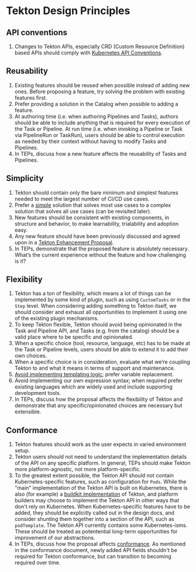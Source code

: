 # Tekton Design Principles

## API conventions
1. Changes to Tekton APIs, especially CRD (Custom Resource Definition) based APIs should comply with
   [Kubernetes API Conventions](https://github.com/kubernetes/community/blob/master/contributors/devel/sig-architecture/api-conventions.md#api-conventions).

## Reusability
1. Existing features should be reused when possible instead of adding new ones. Before proposing a feature, try solving the problem with existing features first.
1. Prefer providing a solution in the Catalog when possible to adding a feature.
1. At authoring time (i.e. when authoring Pipelines and Tasks), authors should be able to include anything that is required for every execution of the Task or Pipeline. At run time (i.e. when invoking a Pipeline or Task via  PipelineRun or TaskRun), users should be able to control execution as needed by their context without having to modify Tasks and Pipelines. 
1. In TEPs, discuss how a new feature affects the reusability of Tasks and Pipelines.

## Simplicity 
1. Tekton should contain only the bare minimum and simplest features needed to meet the largest number of CI/CD use cases.
1. Prefer a [simple](https://www.infoq.com/presentations/Simple-Made-Easy/) solution that solves most use cases to a complex solution that solves all use cases (can be revisited later).
1. New features should be consistent with existing components, in structure and behavior, to make learnability, trialability and adoption easy.
1. Any new feature should have been previously discussed and agreed upon in a [Tekton Enhancement Proposal](https://github.com/tektoncd/community/tree/main/teps). 
1. In TEPs, demonstrate that the proposed feature is absolutely necessary. What’s the current experience without the feature and how challenging is it?

## Flexibility
1. Tekton has a ton of flexibility, which means a lot of things can be implemented by some kind of plugin, such as using `CustomTasks` or in the `Step` level. When considering adding something to Tekton itself, we should consider and exhaust all opportunities to implement it using one of the existing plugin mechanisms.
1. To keep Tekton flexible, Tekton should avoid being opinionated in the Task and Pipeline API, and Tasks (e.g. from the catalog) should be a valid place where to be specific and opinionated.
1. When a specific choice (tool, resource, language, etc) has to be made at the Task or Pipeline levels, users should be able to extend it to add their own choices.
1. When a specific choice is in consideration, evaluate what we’re coupling Tekton to and what it means in terms of support and maintenance.
1. [Avoid implementing templating logic](https://docs.google.com/document/d/1h_3vSApIsuiwGkrqSiegi4NVaYG4oVzBquGAhIN6qGM/edit#heading=h.6kxvcvm7rs3r); prefer variable replacement.
1. Avoid implementing our own expression syntax; when required prefer existing languages which are widely used and include supporting development tools.
1. In TEPs, discuss how the proposal affects the flexibility of Tekton and demonstrate that any specific/opinionated choices are necessary but extensible. 

## Conformance
1. Tekton features should work as the user expects in varied environment setup.
1. Tekton users should not need to understand the implementation details of the API on any specific platform.
In general, TEPs should make Tekton more platform-agnostic, not more platform-specific. 
1. To the greatest extent possible, the Tekton API should not contain Kubernetes-specific features, such as configuration for `Pods`.
While the "main" implementation of the Tekton API is built on Kubernetes, there is also (for example) a [buildkit implementation](https://github.com/vdemeester/buildkit-tekton)
of Tekton, and platform builders may choose to implement the Tekton API in other ways that don't rely on Kubernetes.
When Kubernetes-specific features have to be added, they should be explicitly called out in the design docs, and consider shunting them together into a section of the API, such as `podTemplate`.
The Tekton API currently contains some Kubernetes-isms. These should be treated as potentential long-term opportunities for improvement of our abstractions.
1. In TEPs, discuss how the proposal affects [conformance](https://github.com/tektoncd/community/blob/main/teps/0012-api-spec.md).
As mentioned in the conformance document, newly added API fields shouldn't be required for Tekton conformance, but can
transition to becoming required over time.
